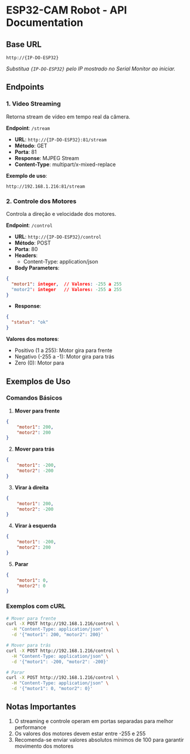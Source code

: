 # ESP32-CAM Robot - API Documentation

## Base URL
```
http://{IP-DO-ESP32}
```
*Substitua `{IP-DO-ESP32}` pelo IP mostrado no Serial Monitor ao iniciar.*

## Endpoints

### 1. Video Streaming

Retorna stream de vídeo em tempo real da câmera.

**Endpoint**: `/stream`

* **URL**: `http://{IP-DO-ESP32}:81/stream`
* **Método**: GET
* **Porta**: 81
* **Response**: MJPEG Stream
* **Content-Type**: multipart/x-mixed-replace

**Exemplo de uso**:
```
http://192.168.1.216:81/stream
```

### 2. Controle dos Motores

Controla a direção e velocidade dos motores.

**Endpoint**: `/control`

* **URL**: `http://{IP-DO-ESP32}/control`
* **Método**: POST
* **Porta**: 80
* **Headers**: 
  * Content-Type: application/json
* **Body Parameters**:
```json
{
  "motor1": integer,  // Valores: -255 a 255
  "motor2": integer   // Valores: -255 a 255
}
```
* **Response**: 
```json
{
  "status": "ok"
}
```

**Valores dos motores**:
* Positivo (1 a 255): Motor gira para frente
* Negativo (-255 a -1): Motor gira para trás
* Zero (0): Motor para

## Exemplos de Uso

### Comandos Básicos

1. **Mover para frente**
```json
{
    "motor1": 200,
    "motor2": 200
}
```

2. **Mover para trás**
```json
{
    "motor1": -200,
    "motor2": -200
}
```

3. **Virar à direita**
```json
{
    "motor1": 200,
    "motor2": -200
}
```

4. **Virar à esquerda**
```json
{
    "motor1": -200,
    "motor2": 200
}
```

5. **Parar**
```json
{
    "motor1": 0,
    "motor2": 0
}
```

### Exemplos com cURL

```bash
# Mover para frente
curl -X POST http://192.168.1.216/control \
  -H "Content-Type: application/json" \
  -d '{"motor1": 200, "motor2": 200}'

# Mover para trás
curl -X POST http://192.168.1.216/control \
  -H "Content-Type: application/json" \
  -d '{"motor1": -200, "motor2": -200}'

# Parar
curl -X POST http://192.168.1.216/control \
  -H "Content-Type: application/json" \
  -d '{"motor1": 0, "motor2": 0}'
```

## Notas Importantes

1. O streaming e controle operam em portas separadas para melhor performance
2. Os valores dos motores devem estar entre -255 e 255
3. Recomenda-se enviar valores absolutos mínimos de 100 para garantir movimento dos motores
